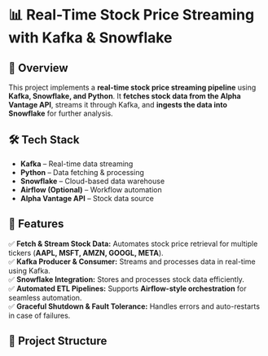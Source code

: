 # 📊 Real-Time Stock Price Streaming with Kafka & Snowflake  

## 🚀 **Overview**  
This project implements a **real-time stock price streaming pipeline** using **Kafka, Snowflake, and Python**. It **fetches stock data from the Alpha Vantage API**, streams it through Kafka, and **ingests the data into Snowflake** for further analysis.  

## **🛠 Tech Stack**
- **Kafka** – Real-time data streaming
- **Python** – Data fetching & processing
- **Snowflake** – Cloud-based data warehouse
- **Airflow (Optional)** – Workflow automation
- **Alpha Vantage API** – Stock data source  

## **🔹 Features**
✅ **Fetch & Stream Stock Data:** Automates stock price retrieval for multiple tickers (**AAPL, MSFT, AMZN, GOOGL, META**).  
✅ **Kafka Producer & Consumer:** Streams and processes data in real-time using Kafka.  
✅ **Snowflake Integration:** Stores and processes stock data efficiently.  
✅ **Automated ETL Pipelines:** Supports **Airflow-style orchestration** for seamless automation.  
✅ **Graceful Shutdown & Fault Tolerance:** Handles errors and auto-restarts in case of failures.  

## **📂 Project Structure**
